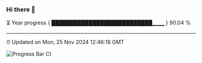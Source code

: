 ### Hi there 👋

⏳ Year progress { ███████████████████████████▁▁▁ } 90.04 %

---

⏰ Updated on Mon, 25 Nov 2024 12:46:18 GMT

![Progress Bar CI](https://github.com/ZhaoGui/ZhaoGui/workflows/Progress%20Bar%20CI/badge.svg)

